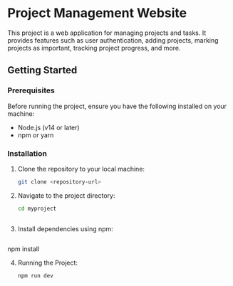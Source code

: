 # Project Management Website

This project is a web application for managing projects and tasks. It provides features such as user authentication, adding projects, marking projects as important, tracking project progress, and more.

## Getting Started

### Prerequisites

Before running the project, ensure you have the following installed on your machine:

- Node.js (v14 or later)
- npm or yarn

### Installation

1. Clone the repository to your local machine:

   ```bash
   git clone <repository-url>
   
2. Navigate to the project directory:
   ```bash
   cd myproject
      
3. Install dependencies using npm:
   ```bash
  npm install
      
4. Running the Project:
   ```bash
   npm run dev



